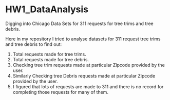 # HW1_DataAnalysis

Digging into Chicago Data Sets for 311 requests for tree trims and tree debris.

Here in my repository I tried to analyse datasets for 311 request tree trims and tree debris to find out:
1. Total requests made for tree trims.
2. Total requests made for tree debris.
3. Checking tree trim requests made at particular Zipcode provided by the user.
4. Similarly Checking tree Debris requests made at particular Zipcode provided by the user.
5. I figured that lots of requests are made to 311 and there is no record for completing those requests for many of them.
